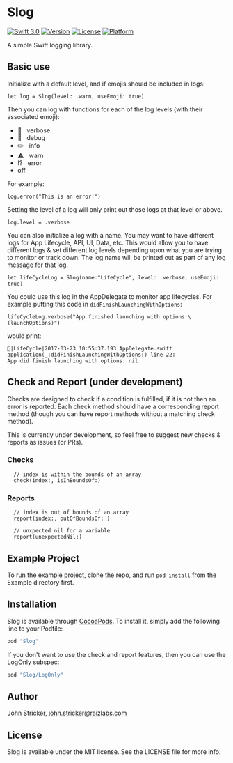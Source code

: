 # Slog

[![Swift 3.0](https://img.shields.io/badge/Swift-3.0-orange.svg?style=flat)](https://swift.org)
[![Version](https://img.shields.io/cocoapods/v/Slog.svg?style=flat)](http://cocoapods.org/pods/Slog)
[![License](https://img.shields.io/cocoapods/l/Slog.svg?style=flat)](http://cocoapods.org/pods/Slog)
[![Platform](https://img.shields.io/cocoapods/p/Slog.svg?style=flat)](http://cocoapods.org/pods/Slog)

A simple Swift logging library.

## Basic use

Initialize with a default level, and if emojis should be included in logs:
```Swift-3
let log = Slog(level: .warn, useEmoji: true)
```

Then you can log with functions for each of the log levels (with their associated emoji):
* 📖 &nbsp; verbose
* 🐝 &nbsp; debug
* ✏️ &nbsp; info
* ⚠️ &nbsp; warn
* ⁉️ &nbsp; error
* off

For example:
```Swift-3
log.error("This is an error!")
```
Setting the level of a log will only print out those logs at that level or above.
```Swift-3
log.level = .verbose
```
You can also initialize a log with a name. You may want to have different logs for App Lifecycle, API, UI, Data, etc. This would allow you to have different logs & set different log levels depending upon what you are trying to monitor or track down. The log name will be printed out as part of any log message for that log.
```Swift-3
let lifeCycleLog = Slog(name:"LifeCycle", level: .verbose, useEmoji: true)
```

You could use this log in the AppDelegate to monitor app lifecycles. For example putting this code in `didFinishLaunchingWithOptions`:
```Swift-3
lifeCycleLog.verbose("App finished launching with options \(launchOptions)")
```

would print:

```
📖|LifeCycle|2017-03-23 10:55:37.193 AppDelegate.swift application(_:didFinishLaunchingWithOptions:) line 22:
App did finish launching with options: nil
```

## Check and Report (under development)
Checks are designed to check if a condition is fulfilled, if it is not then an error is reported. Each check method should have a corresponding report method (though you can have report methods without a matching check method).

This is currently under development, so feel free to suggest new checks & reports as issues (or PRs).

### Checks
```Swift-3
  // index is within the bounds of an array
  check(index:, isInBoundsOf:)
```

### Reports
```Swift-3
  // index is out of bounds of an array
  report(index:, outOfBoundsOf: )

  // unxpected nil for a variable
  report(unexpectedNil:)
```


## Example Project

To run the example project, clone the repo, and run `pod install` from the Example directory first.

## Installation

Slog is available through [CocoaPods](http://cocoapods.org). To install
it, simply add the following line to your Podfile:

```ruby
pod "Slog"
```

If you don't want to use the check and report features, then you can use the LogOnly subspec:
```ruby
pod "Slog/LogOnly"
```
## Author

John Stricker, john.stricker@raizlabs.com

## License

Slog is available under the MIT license. See the LICENSE file for more info.
